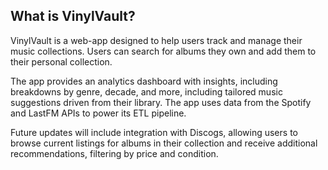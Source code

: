 ## What is VinylVault?
VinylVault is a web-app designed to help users track and manage their music collections. 
Users can search for albums they own and add them to their personal collection. 

The app provides an analytics dashboard with insights, including breakdowns by genre, decade, and more, including tailored music suggestions driven from their library. The app uses data from the Spotify and LastFM APIs to power its ETL pipeline. 

Future updates will include integration with Discogs, allowing users to browse current listings for albums in their collection and receive additional recommendations, filtering by price and condition.
